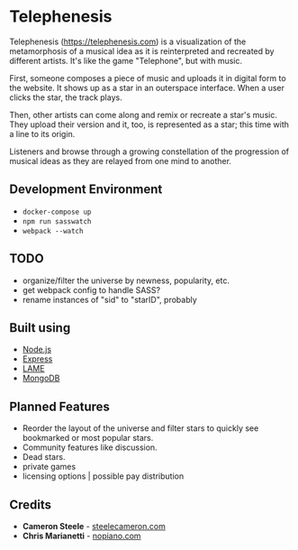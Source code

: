 # Telephenesis
Telephenesis (https://telephenesis.com) is a visualization of the metamorphosis of a musical idea as it is reinterpreted and recreated by different artists. It's like the game "Telephone", but with music.

First, someone composes a piece of music and uploads it in digital form to the website. It shows up as a star in an outerspace interface. When a user clicks the star, the track plays.

Then, other artists can come along and remix or recreate a star's music. They upload their version and it, too, is represented as a star; this time with a line to its origin.

Listeners and browse through a growing constellation of the progression of musical ideas as they are relayed from one mind to another.

## Development Environment
- `docker-compose up`
- `npm run sasswatch`
- `webpack --watch`

## TODO
- organize/filter the universe by newness, popularity, etc.
- get webpack config to handle SASS?
- rename instances of "sid" to "starID", probably

## Built using
* [Node.js](https://nodejs.org/en/)
* [Express](https://expressjs.com/)
* [LAME](https://lame.buanzo.org/)
* [MongoDB](https://www.mongodb.com/)

## Planned Features
- Reorder the layout of the universe and filter stars to quickly see bookmarked or most popular stars.
- Community features like discussion.
- Dead stars.
- private games
- licensing options
	| possible pay distribution

## Credits
* **Cameron Steele** - [steelecameron.com](https://steelecameron.com)
* **Chris Marianetti** - [nopiano.com](http://nopiano.com)
